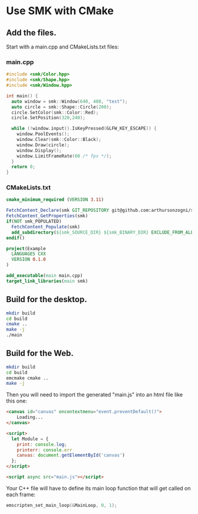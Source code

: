 Use SMK with CMake
==================

Add the files.
--------------

Start with a main.cpp and CMakeLists.txt files:

### main.cpp

~~~cpp
#include <smk/Color.hpp>
#include <smk/Shape.hpp>
#include <smk/Window.hpp>

int main() {
  auto window = smk::Window(640, 480, "test");
  auto circle = smk::Shape::Circle(200);
  circle.SetColor(smk::Color::Red);
  circle.SetPosition(320,240);

  while (!window.input().IsKeyPressed(GLFW_KEY_ESCAPE)) {
    window.PoolEvents();
    window.Clear(smk::Color::Black);
    window.Draw(circle);
    window.Display();
    window.LimitFrameRate(60 /* fps */);
  }
  return 0;
}
~~~

### CMakeLists.txt

~~~cmake
cmake_minimum_required (VERSION 3.11)

FetchContent_Declare(smk GIT_REPOSITORY git@github.com:arthursonzogni/smk)
FetchContent_GetProperties(smk)
if(NOT smk_POPULATED)
  FetchContent_Populate(smk)
  add_subdirectory(${smk_SOURCE_DIR} ${smk_BINARY_DIR} EXCLUDE_FROM_ALL)
endif()

project(Example
  LANGUAGES CXX
  VERSION 0.1.0
)

add_executable(main main.cpp)
target_link_libraries(main smk)
~~~

Build for the desktop.
----------------------

~~~bash
mkdir build
cd build
cmake ..
make -j
./main
~~~

Build for the Web.
------------------

~~~bash
mkdir build
cd build
emcmake cmake ..
make -j
~~~

Then you will need to import the generated "main.js" into an html file like this
one:
~~~html
<canvas id="canvas" oncontextmenu="event.preventDefault()">
    Loading... 
</canvas>

<script>
  let Module = {
    print: console.log;
    printerr: console.err
    canvas: document.getElementById('canvas')
  };
</script>

<script async src="main.js"></script>
~~~

Your C++ file will have to define its main loop function that will get called on
each frame:
~~~cpp
emscripten_set_main_loop(&MainLoop, 0, 1);
~~~
